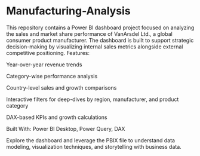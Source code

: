 # Manufacturing-Analysis
This repository contains a Power BI dashboard project focused on analyzing the sales and market share performance of VanArsdel Ltd., a global consumer product manufacturer. The dashboard is built to support strategic decision-making by visualizing internal sales metrics alongside external competitive positioning.
Features:

Year-over-year revenue trends

Category-wise performance analysis

Country-level sales and growth comparisons

Interactive filters for deep-dives by region, manufacturer, and product category

DAX-based KPIs and growth calculations

Built With:
Power BI Desktop, Power Query, DAX

Explore the dashboard and leverage the PBIX file to understand data modeling, visualization techniques, and storytelling with business data.
